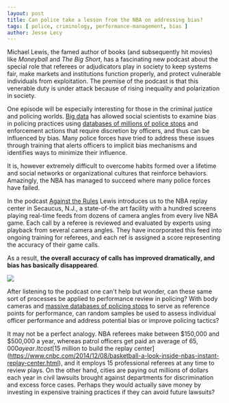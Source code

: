```yaml
---
layout: post
title: Can police take a lesson from the NBA on addressing bias? 
tags: [ police, criminology, performance-management, bias ]
author: Jesse Lecy
---
```


Michael Lewis, the famed author of books (and subsequently hit movies) like *Moneyball* and *The Big Short*, has a fascinating new podcast about the special role that referees or adjudicators play in society to keep systems fair, make markets and institutions function properly, and protect vulnerable individuals from exploitation. The premise of the podcast is that this venerable duty is under attack because of rising inequality and polarization in society. 

One episode will be especially interesting for those in the criminal justice and policing worlds. [Big data](https://ds4ps.org/tag/tagpage.html?id=big-data) has allowed social scientists to examine bias in policing practices using [databases of millions of police stops](https://ds4ps.org/2019/03/14/police-stop-data.html) and enforcement actions that require discretion by officers, and thus can be influenced by bias. Many police forces have tried to address these issues through training that alerts officers to implicit bias mechanisms and identifies ways to minimize their influence. 

It is, however extremely difficult to overcome habits formed over a lifetime and social networks or organizational cultures that reinforce behaviors. Amazingly, the NBA has managed to succeed where many police forces have failed. 

In the podcast [Against the Rules](https://atrpodcast.com/episodes/ref-you-suck-s1!c5106) Lewis introduces us to the NBA replay center in Secaucus, N.J., a state-of-the art facility with a hundred screens playing real-time feeds from dozens of camera angles from every live NBA game. Each call by a referee is reviewed and evaluated by experts using playback from several camera angles. They have incorporated this feed into ongoing training for referees, and each ref is assigned a score representing the accuracy of their game calls. 

As a result, **the overall accuracy of calls has improved dramatically, and bias has basically disappeared**. 

[![](https://is4-ssl.mzstatic.com/image/thumb/Podcasts123/v4/d9/c5/5e/d9c55ef7-f1f9-4654-732d-b7a47e3e9296/mza_2369743394241048198.jpg/600x600wp.png)](https://atrpodcast.com/episodes/ref-you-suck-s1!c5106)

After listening to the podcast one can't help but wonder, can these same sort of processes be applied to performance review in policing? With body cameras and [massive databases of policing stops](https://ds4ps.org/2019/03/14/police-stop-data.html) to serve as reference points for performance, can random samples be used to assess individual officer performance and address potential bias or improve policing tactics? 

It may not be a perfect analogy. NBA referees make between $150,000 and $500,000 a year, whereas patrol officers get paid an average of $65,000 a year. It cost [$15 million to build the replay center](https://www.cnbc.com/2014/12/08/basketball-a-look-inside-nbas-instant-replay-center.html), and it employs 15 professional referees at any time to review plays. On the other hand, cities are paying out millions of dollars each year in civil lawsuits brought against departments for discrimination and excess force cases. Perhaps they would actually save money by investing in expensive training practices if they can avoid future lawsuits? 

